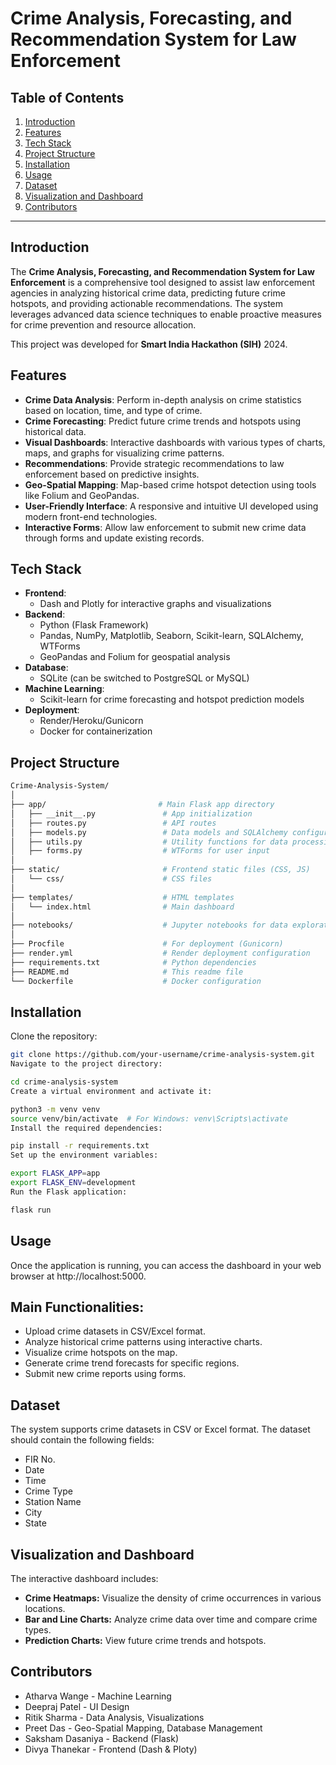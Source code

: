 # Crime Analysis, Forecasting, and Recommendation System for Law Enforcement

## Table of Contents
1. [Introduction](#introduction)
2. [Features](#features)
3. [Tech Stack](#tech-stack)
4. [Project Structure](#project-structure)
5. [Installation](#installation)
6. [Usage](#usage)
7. [Dataset](#dataset)
8. [Visualization and Dashboard](#visualization-and-dashboard)
9. [Contributors](#contributors)

---

## Introduction
The **Crime Analysis, Forecasting, and Recommendation System for Law Enforcement** is a comprehensive tool designed to assist law enforcement agencies in analyzing historical crime data, predicting future crime hotspots, and providing actionable recommendations. The system leverages advanced data science techniques to enable proactive measures for crime prevention and resource allocation.

This project was developed for **Smart India Hackathon (SIH)** 2024.

## Features
- **Crime Data Analysis**: Perform in-depth analysis on crime statistics based on location, time, and type of crime.
- **Crime Forecasting**: Predict future crime trends and hotspots using historical data.
- **Visual Dashboards**: Interactive dashboards with various types of charts, maps, and graphs for visualizing crime patterns.
- **Recommendations**: Provide strategic recommendations to law enforcement based on predictive insights.
- **Geo-Spatial Mapping**: Map-based crime hotspot detection using tools like Folium and GeoPandas.
- **User-Friendly Interface**: A responsive and intuitive UI developed using modern front-end technologies.
- **Interactive Forms**: Allow law enforcement to submit new crime data through forms and update existing records.

## Tech Stack
- **Frontend**: 
  - Dash and Plotly for interactive graphs and visualizations
- **Backend**: 
  - Python (Flask Framework)
  - Pandas, NumPy, Matplotlib, Seaborn, Scikit-learn, SQLAlchemy, WTForms
  - GeoPandas and Folium for geospatial analysis
- **Database**: 
  - SQLite (can be switched to PostgreSQL or MySQL)
- **Machine Learning**: 
  - Scikit-learn for crime forecasting and hotspot prediction models
- **Deployment**: 
  - Render/Heroku/Gunicorn
  - Docker for containerization

## Project Structure
```bash
Crime-Analysis-System/
│
├── app/                         # Main Flask app directory
│   ├── __init__.py               # App initialization
│   ├── routes.py                 # API routes
│   ├── models.py                 # Data models and SQLAlchemy configuration
│   ├── utils.py                  # Utility functions for data processing
│   ├── forms.py                  # WTForms for user input
│
├── static/                       # Frontend static files (CSS, JS)
│   └── css/                      # CSS files
│
├── templates/                    # HTML templates
│   └── index.html                # Main dashboard
│
├── notebooks/                    # Jupyter notebooks for data exploration
│
├── Procfile                      # For deployment (Gunicorn)
├── render.yml                    # Render deployment configuration
├── requirements.txt              # Python dependencies
├── README.md                     # This readme file
└── Dockerfile                    # Docker configuration
```

## Installation
Clone the repository:
```bash
git clone https://github.com/your-username/crime-analysis-system.git
Navigate to the project directory:
```
```bash
cd crime-analysis-system
Create a virtual environment and activate it:
```
```bash
python3 -m venv venv
source venv/bin/activate  # For Windows: venv\Scripts\activate
Install the required dependencies:
```
```bash
pip install -r requirements.txt
Set up the environment variables:
```
```bash
export FLASK_APP=app
export FLASK_ENV=development
Run the Flask application:
```
```bash
flask run
```
## Usage
Once the application is running, you can access the dashboard in your web browser at http://localhost:5000.

## Main Functionalities:
- Upload crime datasets in CSV/Excel format.
- Analyze historical crime patterns using interactive charts.
- Visualize crime hotspots on the map.
- Generate crime trend forecasts for specific regions.
- Submit new crime reports using forms.


## Dataset
The system supports crime datasets in CSV or Excel format. The dataset should contain the following fields:
- FIR No.
- Date
- Time
- Crime Type
- Station Name
- City
- State

## Visualization and Dashboard
The interactive dashboard includes:
- **Crime Heatmaps:** Visualize the density of crime occurrences in various locations.
- **Bar and Line Charts:** Analyze crime data over time and compare crime types.
- **Prediction Charts:** View future crime trends and hotspots.

## Contributors
- Atharva Wange - Machine Learning
- Deepraj Patel - UI Design
- Ritik Sharma - Data Analysis, Visualizations
- Preet Das - Geo-Spatial Mapping, Database Management
- Saksham Dasaniya - Backend (Flask)
- Divya Thanekar - Frontend (Dash &  Ploty)
